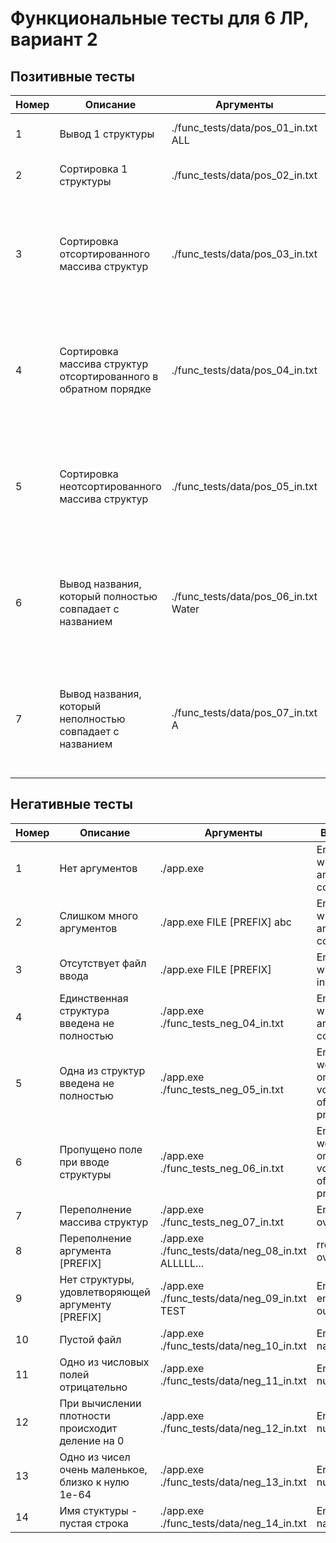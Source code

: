# Функциональные тесты для 6 ЛР, вариант 2

## Позитивные тесты
| Номер | Описание                                                        | Аргументы                             | Ввод                                                                       | Вывод                                                                         |
| ----- | --------------------------------------------------------------- | ------------------------------------- | -------------------------------------------------------------------------- | ----------------------------------------------------------------------------- |
| 1     | Вывод 1 структуры                                               | ./func_tests/data/pos_01_in.txt ALL   | Banana<br>500<br>1200                                                      | Banana<br>500<br>1200                                                         |
| 2     | Сортировка 1 структуры                                          | ./func_tests/data/pos_02_in.txt       | Banana<br>500<br>1200                                                      | Banana<br>500<br>1200                                                         |
| 3     | Сортировка отсортированного массива структур                    | ./func_tests/data/pos_03_in.txt       | Banana<br>100<br>1200<br>Mango<br>400<br>1000<br>Water<br>1000<br>1000     | Banana<br>100<br>1200<br>Mango<br>400<br>1000<br>Water<br>1000<br>1000        |
| 4     | Сортировка массива структур отсортированного в обратном порядке | ./func_tests/data/pos_04_in.txt       | Water<br>1000<br>1000<br>Mango<br>400<br>1000<br>Banana<br>100<br>1000     | Banana<br>100<br>1000<br>Mango<br>400<br>1000<br>Water<br>1000<br>1000        |
| 5     | Сортировка неотсортированного массива структур                  | ./func_tests/data/pos_05_in.txt       | Banana<br>100<br>1000<br>Water<br>1000<br>1000<br>Mango<br>400<br>1000     | Banana<br>100<br>1000<br>Mango<br>400<br>1000<br>Water<br>1000<br>1000        |
| 6     | Вывод названия, который полностью совпадает с названием         | ./func_tests/data/pos_06_in.txt Water | Banana<br>100<br>1000<br>Water<br>1000<br>1000<br>Mango<br>400<br>1000     | Water<br>1000.000000<br>1000.000000                                           |
| 7     | Вывод названия, который неполностью совпадает с названием       | ./func_tests/data/pos_07_in.txt A     | Banana<br>100<br>1000<br>Apple<br>1000<br>1000<br>Americano<br>900<br>1000 | Apple<br>1000.000000<br>1000.000000<br>Americano<br>900.000000<br>1000.000000 |



## Негативные тесты
| Номер | Описание                                           | Аргументы                                           | Вывод                                |
| ----- | -------------------------------------------------- | --------------------------------------------------- | ------------------------------------ |
| 1     | Нет аргументов                                     | ./app.exe                                           | Error, wrong args count              |
| 2     | Слишком много аргументов                           | ./app.exe FILE [PREFIX] abc                         | Error, wrong args count              |
| 3     | Отсутствует файл ввода                             | ./app.exe FILE [PREFIX]                             | Error with input file                |
| 4     | Единственная структура введена не полностью        | ./app.exe ./func_tests_neg_04_in.txt                | Error, wrong args count              |
| 5     | Одна из структур введена не полностью              | ./app.exe ./func_tests_neg_05_in.txt                | Error in weight or volume of product |
| 6     | Пропущено поле при вводе структуры                 | ./app.exe ./func_tests_neg_06_in.txt                | Error in weight or volume of product |
| 7     | Переполнение массива структур                      | ./app.exe ./func_tests_neg_07_in.txt                | Error, overflow                      |
| 8     | Переполнение аргумента [PREFIX]                    | ./app.exe ./func_tests/data/neg_08_in.txt ALLLLL... | rror, overflow                       |
| 9     | Нет структуры, удовлетворяющей аргументу [PREFIX]  | ./app.exe ./func_tests/data/neg_09_in.txt TEST      | Error, empty output                  |
| 10    | Пустой файл                                        | ./app.exe ./func_tests/data/neg_10_in.txt           | Error name                           |
| 11    | Одно из числовых полей отрицательно                | ./app.exe ./func_tests/data/neg_11_in.txt           | Error number                         |
| 12    | При вычислении плотности происходит деление на 0   | ./app.exe ./func_tests/data/neg_12_in.txt           | Error number                         |
| 13    | Одно из чисел очень маленькое, близко к нулю 1e-64 | ./app.exe ./func_tests/data/neg_13_in.txt           | Error number                         |
| 14    | Имя стуктуры - пустая строка                       | ./app.exe ./func_tests/data/neg_14_in.txt           | Error name                           |